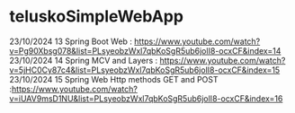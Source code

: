 


# teluskoSimpleWebApp

23/10/2024 13 Spring Boot Web : https://www.youtube.com/watch?v=Pg90Xbsg078&list=PLsyeobzWxl7qbKoSgR5ub6jolI8-ocxCF&index=14
23/10/2024 14 Spring MCV and Layers : https://www.youtube.com/watch?v=5jHC0Cy87c4&list=PLsyeobzWxl7qbKoSgR5ub6jolI8-ocxCF&index=15
23/10/2024 15 Spring Web Http methods GET and POST :https://www.youtube.com/watch?v=iUAV9msD1NU&list=PLsyeobzWxl7qbKoSgR5ub6jolI8-ocxCF&index=16
